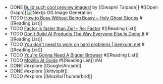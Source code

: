 - DONE [Build such cool preview images!](https://www.swapniltalpade.com/blog/next-og-image-generation) by [[Swapnil Talpade]] #[[Open Graph]]
  <img src="https://www.swapniltalpade.com/_next/image?url=%2F_static%2Fblogs%2Fnext-og-generation%2Fbrowser-output.png&w=3840&q=75" alt="Nextjs OG Image Generation" class="article-cover" />
- TODO [How to Boss Without Being Bossy – Holy Ghost Stories](https://www.jeffwofford.com/?p=2089) #[[Reading List]]
- TODO [Factor is faster than Zig! – Re: Factor](https://re.factorcode.org/2023/11/factor-is-faster-than-zig.html) #[[Reading List]]
- TODO [Don’t Build AI Products The Way Everyone Else Is Doing It](https://www.builder.io/blog/build-ai) #[[Reading List]]
- TODO [You don't need to work on hard problems | benkuhn.net](https://www.benkuhn.net/hard/) #[[Reading List]]
- TODO [You're Gonna Need A Bigger Browser](https://berjon.com/bigger-browser/) #[[Reading List]]
- TODO [Mozilla AI Guide](https://ai-guide.future.mozilla.org/) #[[Reading List]] #AI
- DONE #explore [[Google/Arcade]]
- DONE #explore [[kittysplit]]
- TODO #explore [[Mozilla/Thunderbird]]